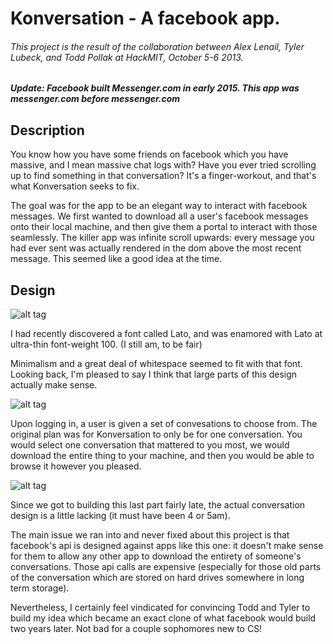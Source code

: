 # Konversation - A facebook app.
###### This project is the result of the collaboration between Alex Lenail, Tyler Lubeck, and Todd Pollak at HackMIT, October 5-6 2013.

##### Update: Facebook built Messenger.com in early 2015. This app was messenger.com before messenger.com

## Description

You know how you have some friends on facebook which you have massive, and I mean massive chat logs with? Have you ever tried scrolling up to find something in that conversation? It's a finger-workout, and that's what Konversation seeks to fix.

The goal was for the app to be an elegant way to interact with facebook messages. We first wanted to download all a user's facebook messages onto their local machine, and then give them a portal to interact with those seamlessly. The killer app was infinite scroll upwards: every message you had ever sent was actually rendered in the dom above the most recent message. This seemed like a good idea at the time.

## Design

![alt tag](https://raw.github.com/zfrenchee/Konversation/master/images/design/1.png)

I had recently discovered a font called Lato, and was enamored with Lato at ultra-thin font-weight 100. (I still am, to be fair)

Minimalism and a great deal of whitespace seemed to fit with that font. Looking back, I'm pleased to say I think that large parts of this design actually make sense.

![alt tag](https://raw.github.com/zfrenchee/Konversation/master/images/design/2.png)

Upon logging in, a user is given a set of convesations to choose from. The original plan was for Konversation to only be for one conversation. You would select one conversation that mattered to you most, we would download the entire thing to your machine, and then you would be able to browse it however you pleased.

![alt tag](https://raw.github.com/zfrenchee/Konversation/master/images/design/3.png)

Since we got to building this last part fairly late, the actual conversation design is a little lacking (it must have been 4 or 5am).

The main issue we ran into and never fixed about this project is that facebook's api is designed against apps like this one: it doesn't make sense for them to allow any other app to download the entirety of someone's conversations. Those api calls are expensive (especially for those old parts of the conversation which are stored on hard drives somewhere in long term storage).

Nevertheless, I certainly feel vindicated for convincing Todd and Tyler to build my idea which became an exact clone of what facebook would build two years later. Not bad for a couple sophomores new to CS!


